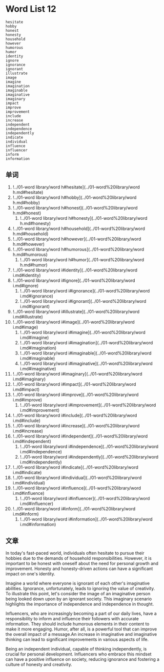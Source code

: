 # Word List 12

	hesitate
	hobby
	honest
	honesty
	household
	however
	humorous
	humor
	identity
	ignore
	ignorance
	ignorant
	illustrate
	image
	imagine
	imagination
	imaginable
	imaginative
	imaginary
	impact
	improve
	improvement
	include
	increase
	independent
	independence
	independently
	indicate
	individual
	influence
	influencer
	inform
	information

## 单词

01. !../01-word library/word h#hesitate](../01-word%20library/word h.md#hesitate)
02. !../01-word library/word h#hobby](../01-word%20library/word h.md#hobby)
03. !../01-word library/word h#honest](../01-word%20library/word h.md#honest)
	1. !../01-word library/word h#honesty](../01-word%20library/word h.md#honesty)
04. !../01-word library/word h#household](../01-word%20library/word h.md#household)
05. !../01-word library/word h#however](../01-word%20library/word h.md#however)
06. !../01-word library/word h#humorous](../01-word%20library/word h.md#humorous)
	1. !../01-word library/word h#humor](../01-word%20library/word h.md#humor)
07. !../01-word library/word i#identity](../01-word%20library/word i.md#identity)
08. !../01-word library/word i#ignore](../01-word%20library/word i.md#ignore)
	1. !../01-word library/word i#ignorance](../01-word%20library/word i.md#ignorance)
	2. !../01-word library/word i#ignorant](../01-word%20library/word i.md#ignorant)
09. !../01-word library/word i#illustrate](../01-word%20library/word i.md#illustrate)
10. !../01-word library/word i#image](../01-word%20library/word i.md#image)
	1. !../01-word library/word i#imagine](../01-word%20library/word i.md#imagine)
	2. !../01-word library/word i#imagination](../01-word%20library/word i.md#imagination)
	3. !../01-word library/word i#imaginable](../01-word%20library/word i.md#imaginable)
	4. !../01-word library/word i#imaginative](../01-word%20library/word i.md#imaginative)
11. !../01-word library/word i#imaginary](../01-word%20library/word i.md#imaginary)
12. !../01-word library/word i#impact](../01-word%20library/word i.md#impact)
13. !../01-word library/word i#improve](../01-word%20library/word i.md#improve)
	1. !../01-word library/word i#improvement](../01-word%20library/word i.md#improvement)
14. !../01-word library/word i#include](../01-word%20library/word i.md#include)
15. !../01-word library/word i#increase](../01-word%20library/word i.md#increase)
16. !../01-word library/word i#independent](../01-word%20library/word i.md#independent)
	1. !../01-word library/word i#independence](../01-word%20library/word i.md#independence)
	2. !../01-word library/word i#independently](../01-word%20library/word i.md#independently)
17. !../01-word library/word i#indicate](../01-word%20library/word i.md#indicate)
18. !../01-word library/word i#individual](../01-word%20library/word i.md#individual)
19. !../01-word library/word i#influence](../01-word%20library/word i.md#influence)
	1. !../01-word library/word i#influencer](../01-word%20library/word i.md#influencer)
20. !../01-word library/word i#inform](../01-word%20library/word i.md#inform)
	1. !../01-word library/word i#information](../01-word%20library/word i.md#information)

## 文章

In today's fast-paced world, individuals often hesitate to pursue their hobbies due to the demands of household responsibilities. However, it is important to be honest with oneself about the need for personal growth and improvement. Honesty and honesty-driven actions can have a significant impact on one's identity.

Imagine a world where everyone is ignorant of each other's imaginative abilities. Ignorance, unfortunately, leads to ignoring the value of creativity. To illustrate this point, let's consider the image of an imaginative person being looked down upon by an ignorant society. This imaginary scenario highlights the importance of independence and independence in thought.

Influencers, who are increasingly becoming a part of our daily lives, have a responsibility to inform and influence their followers with accurate information. They should include humorous elements in their content to make it more engaging. Humor, after all, is a powerful tool that can improve the overall impact of a message.An increase in imaginative and imaginative thinking can lead to significant improvements in various aspects of life.

Being an independent individual, capable of thinking independently, is crucial for personal development. Influencers who embrace this mindset can have a positive influence on society, reducing ignorance and fostering a culture of honesty and creativity.
